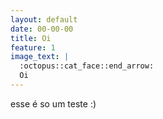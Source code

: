 ```yaml
---
layout: default
date: 00-00-00
title: Oi
feature: 1
image_text: |
  :octopus::cat_face::end_arrow:
  Oi
---
```


esse é so um teste :)

